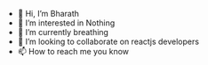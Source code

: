 - 👋 Hi, I’m Bharath
- 👀 I’m interested in Nothing
- 🌱 I’m currently breathing
- 💞️ I’m looking to collaborate on reactjs developers
- 📫 How to reach me you know 

<!---
1bharath-yadav/1bharath-yadav is a ✨ special ✨ repository because its `README.md` (this file) appears on your GitHub profile.
You can click the Preview link to take a look at your changes.
--->
